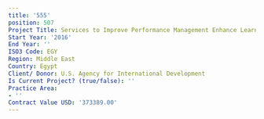 ```yaml
---
title: '555'
position: 507
Project Title: Services to Improve Performance Management Enhance Learning and Evaluation
Start Year: '2016'
End Year: ''
ISO3 Code: EGY
Region: Middle East
Country: Egypt
Client/ Donor: U.S. Agency for International Development
Is Current Project? (true/false): ''
Practice Area:
- ''
Contract Value USD: '373389.00'
---
```


